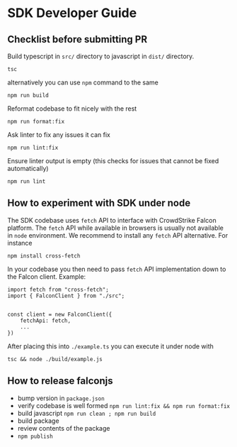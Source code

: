 # SDK Developer Guide 

## Checklist before submitting PR

Build typescript in `src/` directory to javascript in `dist/` directory.
```
tsc
```

alternatively you can use `npm` command to the same
```
npm run build
```

Reformat codebase to fit nicely with the rest
```
npm run format:fix
```

Ask linter to fix any issues it can fix
```
npm run lint:fix
```

Ensure linter output is empty (this checks for issues that cannot be fixed automatically)
```
npm run lint
```

## How to experiment with SDK under node

The SDK codebase uses `fetch` API to interface with CrowdStrike Falcon platform. The `fetch` API while available in browsers
is usually not available in `node` environment. We recommend to install any `fetch` API alternative. For instance

```
npm install cross-fetch
```

In your codebase you then need to pass `fetch` API implementation down to the Falcon client. Example:
```
import fetch from "cross-fetch";
import { FalconClient } from "./src";


const client = new FalconClient({
    fetchApi: fetch,
    ...
})
```

After placing this into `./example.ts` you can execute it under node with
```
tsc && node ./build/example.js
```

## How to release falconjs

- bump version in `package.json`
- verify codebase is well formed `npm run lint:fix && npm run format:fix`
- build javascript `npm run clean ; npm run build`
- build package
- review contents of the package
- `npm publish`
